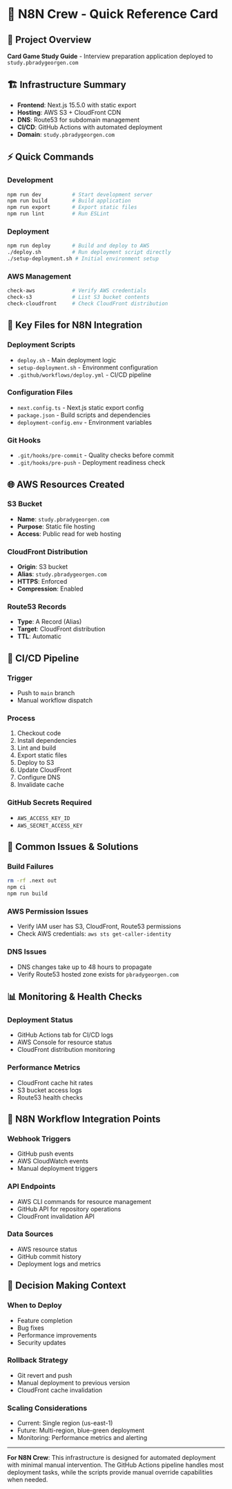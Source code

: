 # 🚀 N8N Crew - Quick Reference Card

## 🎯 Project Overview
**Card Game Study Guide** - Interview preparation application deployed to `study.pbradygeorgen.com`

## 🏗️ Infrastructure Summary
- **Frontend**: Next.js 15.5.0 with static export
- **Hosting**: AWS S3 + CloudFront CDN
- **DNS**: Route53 for subdomain management
- **CI/CD**: GitHub Actions with automated deployment
- **Domain**: `study.pbradygeorgen.com`

## ⚡ Quick Commands

### Development
```bash
npm run dev          # Start development server
npm run build        # Build application
npm run export       # Export static files
npm run lint         # Run ESLint
```

### Deployment
```bash
npm run deploy       # Build and deploy to AWS
./deploy.sh          # Run deployment script directly
./setup-deployment.sh # Initial environment setup
```

### AWS Management
```bash
check-aws            # Verify AWS credentials
check-s3             # List S3 bucket contents
check-cloudfront     # Check CloudFront distribution
```

## 🔑 Key Files for N8N Integration

### Deployment Scripts
- `deploy.sh` - Main deployment logic
- `setup-deployment.sh` - Environment configuration
- `.github/workflows/deploy.yml` - CI/CD pipeline

### Configuration Files
- `next.config.ts` - Next.js static export config
- `package.json` - Build scripts and dependencies
- `deployment-config.env` - Environment variables

### Git Hooks
- `.git/hooks/pre-commit` - Quality checks before commit
- `.git/hooks/pre-push` - Deployment readiness check

## 🌐 AWS Resources Created

### S3 Bucket
- **Name**: `study.pbradygeorgen.com`
- **Purpose**: Static file hosting
- **Access**: Public read for web hosting

### CloudFront Distribution
- **Origin**: S3 bucket
- **Alias**: `study.pbradygeorgen.com`
- **HTTPS**: Enforced
- **Compression**: Enabled

### Route53 Records
- **Type**: A Record (Alias)
- **Target**: CloudFront distribution
- **TTL**: Automatic

## 🔄 CI/CD Pipeline

### Trigger
- Push to `main` branch
- Manual workflow dispatch

### Process
1. Checkout code
2. Install dependencies
3. Lint and build
4. Export static files
5. Deploy to S3
6. Update CloudFront
7. Configure DNS
8. Invalidate cache

### GitHub Secrets Required
- `AWS_ACCESS_KEY_ID`
- `AWS_SECRET_ACCESS_KEY`

## 🚨 Common Issues & Solutions

### Build Failures
```bash
rm -rf .next out
npm ci
npm run build
```

### AWS Permission Issues
- Verify IAM user has S3, CloudFront, Route53 permissions
- Check AWS credentials: `aws sts get-caller-identity`

### DNS Issues
- DNS changes take up to 48 hours to propagate
- Verify Route53 hosted zone exists for `pbradygeorgen.com`

## 📊 Monitoring & Health Checks

### Deployment Status
- GitHub Actions tab for CI/CD logs
- AWS Console for resource status
- CloudFront distribution monitoring

### Performance Metrics
- CloudFront cache hit rates
- S3 bucket access logs
- Route53 health checks

## 🔧 N8N Workflow Integration Points

### Webhook Triggers
- GitHub push events
- AWS CloudWatch events
- Manual deployment triggers

### API Endpoints
- AWS CLI commands for resource management
- GitHub API for repository operations
- CloudFront invalidation API

### Data Sources
- AWS resource status
- GitHub commit history
- Deployment logs and metrics

## 📝 Decision Making Context

### When to Deploy
- Feature completion
- Bug fixes
- Performance improvements
- Security updates

### Rollback Strategy
- Git revert and push
- Manual deployment to previous version
- CloudFront cache invalidation

### Scaling Considerations
- Current: Single region (us-east-1)
- Future: Multi-region, blue-green deployment
- Monitoring: Performance metrics and alerting

---

**For N8N Crew**: This infrastructure is designed for automated deployment with minimal manual intervention. The GitHub Actions pipeline handles most deployment tasks, while the scripts provide manual override capabilities when needed.
